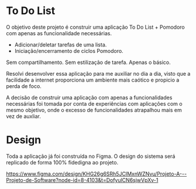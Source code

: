 # To Do List

O objetivo deste projeto é construir uma aplicação To Do List + Pomodoro com apenas as funcionalidade necessárias.
- Adicionar/deletar tarefas de uma lista.
- Iniciação/encerramento de ciclos Pomodoro.

Sem compartilhamento. Sem estilização de tarefa. Apenas o básico.

Resolvi desenvolver essa aplicação para me auxiliar no dia a dia, visto que a facilidade a internet proporciona um ambiente mais caótico e propicio a perda de foco.

A decisão de construir uma aplicação com apenas a funcionalidades necessárias foi tomada por conta de experiências com aplicações com o mesmo objetivo, onde o excesso de funcionalidades atrapalhou mais em vez de auxliar.

# Design
Toda a aplicação já foi construída no Figma. O design do sistema será replicado de forma 100% fidedigna ao projeto.

https://www.figma.com/design/KHG26g6SRh5JCIMxnWZNvu/Projeto-A---Projeto-de-Software?node-id=8-4103&t=DofyulCN6sjwVpXv-1